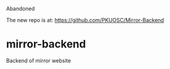 Abandoned

The new repo is at: https://github.com/PKUOSC/Mirror-Backend

# mirror-backend
Backend of mirror website
